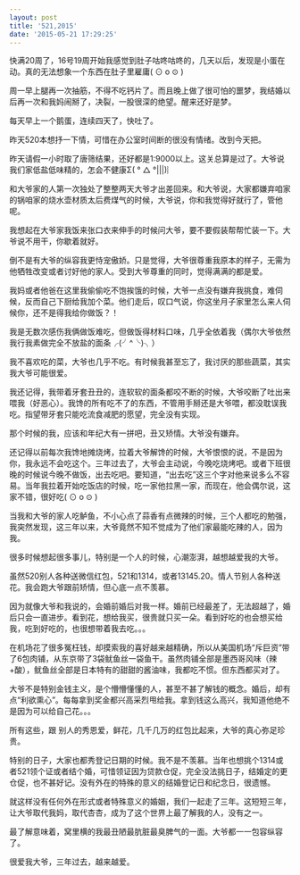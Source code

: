 ```yaml
---
layout: post
title: '521,2015'
date: '2015-05-21 17:29:25'
---
```



快满20周了，16号19周开始我感觉到肚子咕咚咕咚的，几天以后，发现是小蛋在动。真的无法想象一个东西在肚子里雇庸( ⊙ o ⊙ )

周一早上腿再一次抽筋，不得不吃钙片了。而且晚上做了很可怕的噩梦，我结婚以后再一次和我妈闹掰了，决裂，一股很深的绝望。醒来还好是梦。

每天早上一个鹅蛋，连续四天了，快吐了。

昨天520本想抒一下情，可惜在办公室时间断的很没有情绪。改到今天把。

昨天请假一小时取了唐筛结果，还好都是1:9000以上。这关总算是过了。大爷说我们家低盐低味精的，怎会不健康Σ( ° △ °|||)︴

和大爷家的人第一次独处了整整两天大爷才出差回来。和大爷说，大家都嫌弃咱家的锅咱家的烧水壶材质太后费煤气的时候，大爷说，你和我觉得好就行了，管他呢。

我想起在大爷家我饭来张口衣来伸手的时候问大爷，要不要假装帮帮忙装一下。大爷说不用干，你歇着就好。

倒不是有大爷的纵容我更恃宠傲娇。只是觉得，大爷很尊重我原本的样子，无需为他牺牲改变或者讨好他的家人。受到大爷尊重的同时，觉得满满的都是爱。

我妈或者他爸在这里我偷偷吃不饱挨饿的时候，大爷一点没有嫌弃我挑食，难伺候，反而自己下厨给我加个菜。他们走后，叹口气说，你这坐月子家里怎么来人伺候你，还不是得我给你做饭？！

我是无数次感伤我俩做饭难吃，但做饭得材料口味，几乎全依着我（偶尔大爷依然我行我素做完全不放盐的面条╭(╯^╰)╮）

我不喜欢吃的菜，大爷也几乎不吃。有时候我甚至忘了，我讨厌的那些蔬菜，其实我大爷可能很爱。

我还记得，我带着牙套丑丑的，连软软的面条都咬不断的时候，大爷咬断了吐出来喂我（好恶心）。我馋的所有吃不了的东西，不管用手掰还是大爷喂，都没耽误我吃。指望带牙套只能吃流食减肥的愿望，完全没有实现。

那个时候的我，应该和年纪大有一拼吧，丑又矫情。大爷没有嫌弃。

还记得以前每次我馋地摊烧烤，拉着大爷解馋的时候，大爷恨恨的说，不是因为你，我永远不会吃这个。三年过去了，大爷会主动说，今晚吃烧烤吧。或者下班很晚的时候说今晚不做饭，出去吃吧。要知道，“出去吃”这三个字对他来说多么不容易。当年我拉着开始吃饭店的时候，吃一家他拉黑一家，而现在，他会偶尔说，这家不错，很好吃( ⊙ o ⊙ )

当我和大爷的家人吃鲈鱼，不小心点了蒜香有点微辣的时候，三个人都吃的勉强，我突然发现，这三年以来，大爷竟然不知不觉成为了他们家最能吃辣的人，因为我。

很多时候想起很多事儿，特别是一个人的时候，心潮澎湃，越想越爱我的大爷。

虽然520别人各种送微信红包，521和1314，或者13145.20。情人节别人各种送花。我会跑大爷跟前矫情，但心底一点不羡慕。

因为就像大爷和我说的，会婚前婚后对我一样。婚前已经最差了，无法超越了，婚后只会一直进步。看到花，想给我买，很贵就只买一朵。看到好吃的也会想买给我，吃到好吃的，也很想带着我去吃。。。

在机场花了很多冤枉钱，却摸索我的喜好越来越精确，所以从美国机场“斥巨资”带了6包肉铺，从东京带了3袋鱿鱼丝一袋鱼干。虽然肉铺全部是墨西哥风味（辣+酸），鱿鱼丝全部是日本特有的甜甜的酱油味，我都吃不惯。但东西都买对了。

大爷不是特别金钱主义，是个懵懵懂懂的人，甚至不甚了解钱的概念。婚后，却有点“利欲熏心”。每每拿到奖金都兴高采烈甩给我。拿到钱这么高兴，我知道他绝不是因为可以给自己花。。。

所有这些，跟 别人的秀恩爱，鲜花，几千几万的红包比起来，大爷的真心弥足珍贵。

特别的日子，大家也都秀登记日期的时候。我不是不羡慕。当年也想挑个1314或者521领个证或者结个婚，可惜领证因为贷款仓促，完全没法挑日子，结婚定的更仓促，也不甚好记。没有外在的特殊的意义的结婚登记日和纪念日，很遗憾。

就这样没有任何外在形式或者特殊意义的婚姻，我们一起走了三年。这短短三年，让大爷取代我妈，取代杏杏，成为了这个世界上最了解我的人，没有之一。

最了解意味着，窝里横的我最丑陋最肮脏最臭脾气的一面。大爷都一一包容纵容了。

很爱我大爷，三年过去，越来越爱。


